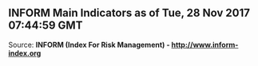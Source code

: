 ## INFORM Main Indicators as of Tue, 28 Nov 2017 07:44:59 GMT

Source: **INFORM (Index For Risk Management) - http://www.inform-index.org**